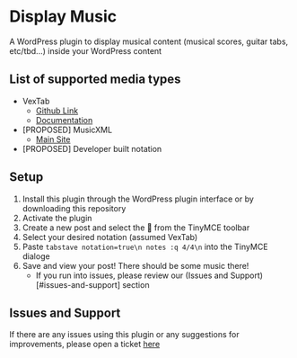 # Display Music

A WordPress plugin to display musical content (musical scores, guitar tabs, etc/tbd...) inside your WordPress content

## List of supported media types

* VexTab
  * [Github Link](https://github.com/0xfe/vextab)
  * [Documentation](http://www.vexflow.com/vextab/tutorial.html)
* [PROPOSED] MusicXML
  * [Main Site](http://www.musicxml.com/)
* [PROPOSED] Developer built notation

## Setup
1. Install this plugin through the WordPress plugin interface or by downloading this repository
2. Activate the plugin
3. Create a new post and select the :musical_note: from the TinyMCE toolbar
4. Select your desired notation (assumed VexTab)
5. Paste `tabstave notation=true\n notes :q 4/4\n` into the TinyMCE dialoge
6. Save and view your post! There should be some music there!
   * If you run into issues, please review our (Issues and Support)[#issues-and-support] section


## Issues and Support

If there are any issues using this plugin or any suggestions for improvements, please open a ticket [here](LINK_TO_GITHUB_ISSUES)



